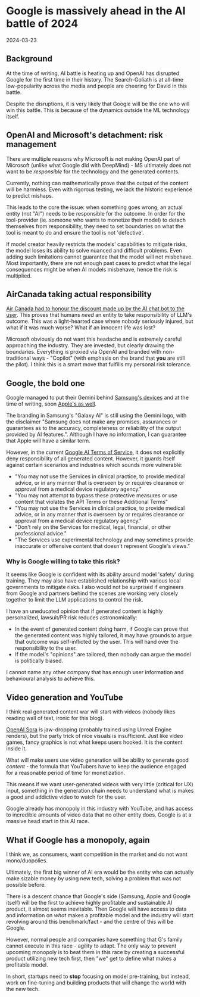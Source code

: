 <h1>Google is massively ahead in the AI battle of 2024</h1>
<div class="center">2024-03-23</div>

## Background

At the time of writing, AI battle is heating up and OpenAI has disrupted Google for the first time
in their history. The Search-Goliath is at all-time low-popularity across the media and people are
cheering for David in this battle.

Despite the disruptions, it is very likely that Google will be the one who will win this battle.
This is because of the dynamics outside the ML technology itself.

## OpenAI and Microsoft's detachment: risk management

There are multiple reasons why Microsoft is not making OpenAI part of Microsoft (unlike what Google
did with DeepMind) - MS ultimately does not want to be *responsible* for the technology and the
generated contents.

Currently, nothing can mathematically prove that the output of the content will be harmless. Even
with rigorous testing, we lack the historic experience to predict mishaps.

This leads to the core the issue: when something goes wrong, an actual entity (not "AI") needs to be
responsible for the outcome. In order for the tool-provider (ie. someone who wants to monetize
their model) to detach themselves from responsibility, they need to set boundaries on what the tool
is meant to do and ensure the tool is not 'defective'.

If model creator heavily restricts the models' capabilities to mitigate risks, the model loses its
ability to solve nuanced and difficult problems. Even adding such limitations cannot guarantee that
the model will not misbehave. Most importantly, there are not enough past cases to predict what the
legal consequences might be when AI models misbehave, hence the risk is multiplied.

## AirCanada taking actual responsibility

[Air Canada had to honour the discount made up by the AI chat bot to the
user](https://www.washingtonpost.com/travel/2024/02/18/air-canada-airline-chatbot-ruling/). This
proves that humans *need* an entity to take responsibility of LLM's outcome. This was a
light-hearted case where nobody seriously injured, but what if it was much worse? What if an
innocent life was lost?

Microsoft obviously do not want this headache and is extremely careful approaching the industry.
They are invested, but clearly drawing the boundaries. Everything is proxied via OpenAI and branded
with non-traditional ways - "Copilot" (with emphasis on the brand that **you** are still the
pilot). I think this is a smart move that fulfills my personal risk tolerance.

## Google, the bold one

Google managed to put their Gemini behind [Samsung's
devices](https://blog.google/products/android/google-ai-samsung-galaxy-s24/) and at the time of
writing, soon [Apple's as
well](https://www.forbes.com/sites/siladityaray/2024/03/18/apple-reportedly-in-talks-with-google-to-integrate-geminis-ai-service-into-the-iphone).

The branding in Samsung's "Galaxy AI" is still using the Gemini logo, with the disclaimer "Samsung
does not make any promises, assurances or guarantees as to the accuracy, completeness or reliability
of the output provided by AI features.". Although I have no information, I can guarantee that Apple
will have a similar term.

However, in the current [Google AI Terms of Service](https://ai.google.dev/terms), it does
not explicitly deny responsibility of all generated content. However, it guards itself against
certain scenarios and industries which sounds more vulnerable:

- "You may not use the Services in clinical practice, to provide medical advice, or in any manner
  that is overseen by or requires clearance or approval from a medical device regulatory agency."
- "You may not attempt to bypass these protective measures or use content that violates the API
  Terms or these Additional Terms"
- "You may not use the Services in clinical practice, to provide medical advice, or in any manner
  that is overseen by or requires clearance or approval from a medical device regulatory agency."
- "Don't rely on the Services for medical, legal, financial, or other professional advice."
- "The Services use experimental technology and may sometimes provide inaccurate or offensive
  content that doesn't represent Google's views."

### Why is Google willing to take this risk?

It seems like Google is confident with its ability around model 'safety' during training. They may
also have established relationship with various local governments to mitigate risks. I also would
not be surprised if engineers from Google and partners behind the scenes are working very closely
together to limit the LLM applications to control the risk.

I have an uneducated opinion that if generated content is highly personalized, lawsuit/PR risk
reduces astronomically:

- In the event of generated content doing harm, if Google can prove that the generated content was
  highly tailored, it may have grounds to argue that outcome was self-inflicted by the user. This
  will hand over the responsibility to the user.
- If the model's "opinions" are tailored, then nobody can argue the model is politically biased.

I cannot name any other company that has enough user information and behavioural analysis to achieve
this.

## Video generation and YouTube

I think real generated content war will start with videos (nobody likes reading wall of text, ironic
for this blog).

[OpenAI Sora](https://openai.com/sora) is jaw-dropping (probably trained using Unreal Engine
renders), but the party trick of nice visuals is insufficient. Just like video games, fancy graphics
is not what keeps users hooked. It is the content inside it.

What will make users use video generation will be ability to generate good *content* - the formula
that YouTubers have to keep the audience engaged for a reasonable period of time for monetization.

This means if we want user-generated videos with very little (critical for UX) input, something in
the generation chain needs to understand what is makes a good and addictive video to watch for the
user.

Google already has monopoly in this industry with YouTube, and has access to incredible amounts of
video data that no other entity does. Google is at a massive head start in this AI race.

## What if Google has a monopoly, again

I think we, as consumers, want competition in the market and do not want mono/duopolies.

Ultimately, the first big winner of AI era would be the entity who can actually make sizable money
by using new tech, solving a problem that was not possible before.

There is a descent chance that Google's side (Samsung, Apple and Google itself) will be the first
to achieve highly profitable and sustainable AI product, it almost seems inevitable. Then Google
will have access to data and information on *what* makes a profitable model and the industry will
start revolving around this benchmark/fact - and the centre of this will be Google.

However, normal people and companies have something that G's family cannot execute in this race -
agility to adapt. The only way to prevent upcoming monopoly is to beat them in this race by creating
a successful product utilizing new tech first, then "we" get to define what makes a profitable
model.

In short, startups need to **stop** focusing on model pre-training, but instead, work on fine-tuning
and building products that will change the world with the new tech.
